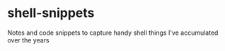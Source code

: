 # shell-snippets
Notes and code snippets to capture handy shell things I've accumulated over the years
